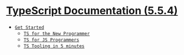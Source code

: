# [TypeScript Documentation (5.5.4)](../index.md)

- [`Get Started`](<./Get Started/index.md>)
  - [`TS for the New Programmer`](<./Get Started/TS for the New Programmer.md>)
  - [`TS for JS Programmers`](<./Get Started/TS for JS Programmers.md>)
  - [`TS Tooling in 5 minutes`](<./Get Started/TS Tooling in 5 minutes.md>)
